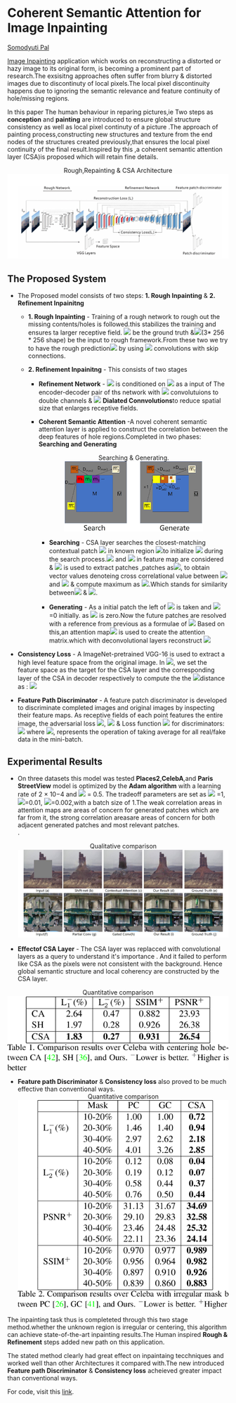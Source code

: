 
# Coherent Semantic Attention for Image Inpainting

[Somodyuti Pal](https://www.linkedin.com/in/somodyuti-pal-a01028136/)

[Image Inpainting](https://en.wikipedia.org/wiki/Inpainting) application which works on reconstructing a distorted or hazy image to its original form, is becoming a prominent part of research.The exsisitng approaches often suffer from blurry & distorted images due to discontinuty of local pixels.The local pixel discontinuity happens due to ignoring the semantic relevance and feature continuity of hole/missing regions.

In this paper The human behaviour in reparing pictures,ie Two steps as **conception** and **painting** are introduced to ensure global structure consistency as well as local pixel continuty of a picture .The approach of painting process,constructing new structures and texture from the end nodes of the structures created previously,that ensures the local pixel continuity of the final result.Inspired by this ,a coherent semantic
attention layer (CSA)is proposed which will retain fine details.

<div align="center"><div>Rough,Repainting & CSA Architecture</div><img src="./images/p2c1.png"></div>

## The Proposed System

-  The Proposed model consists of two steps: **1. Rough Inpainting** & **2. Refinement Inpainitng** 
   - **1. Rough Inpainting** -  Training of a rough network to rough out the missing contents/holes is followed.this stabilizes the training and ensures ta larger receptive field.
    <img class="eqn-inline" src="https://latex.codecogs.com/svg.latex?\{I_g_t\} "> be the ground truth &<img class="eqn-inline" src="https://latex.codecogs.com/svg.latex?\{I_i_n\} ">(3* 256 * 256 shape) be the input to rough framework.From these  two  we try to have the rough prediction<img class="eqn-inline" src="https://latex.codecogs.com/svg.latex?\{I_p\} "> by using <img class="eqn-inline" src="https://latex.codecogs.com/svg.latex?\( 4 * 4\)"> convolutions with skip connections.
     
    - **2. Refinement Inpainitng** - This consists of two stages 
        - **Refinement Network** - <img class="eqn-inline" src="https://latex.codecogs.com/svg.latex?\{I_p\} "> is conditioned on <img class="eqn-inline" src="https://latex.codecogs.com/svg.latex?\{I_i_n\} "> as a input of The encoder-decoder pair of ths network with <img class="eqn-inline" src="https://latex.codecogs.com/svg.latex?\( 3*3\)"> convolutuions to double channels & <img class="eqn-inline" src="https://latex.codecogs.com/svg.latex?\( 4 * 4\)">  **Dialated Connvolutions**to reduce spatial size that enlarges receptive fields.

        - **Coherent Semantic Attention** -A novel coherent semantic attention layer is applied to construct the correlation between the deep features of hole regions.Completed in two phases: **Searching and Generating**<div align="center"><div>Searching & Generating.</div><img src="./images/s&G.png"></div>
            
            - **Searching** -  CSA layer searches the closest-matching contextual patch <img class="eqn-inline" src="https://latex.codecogs.com/svg.latex? m_i "> in 
            known region <img class="eqn-inline" src="https://latex.codecogs.com/svg.latex? M">to initialize  <img class="eqn-inline" src="https://latex.codecogs.com/svg.latex? m_i "> during the search process.<img class="eqn-inline" src="https://latex.codecogs.com/svg.latex? M"> and  <img class="eqn-inline" src="https://latex.codecogs.com/svg.latex? \overline{M}"> in feature map are considered &  <img class="eqn-inline" src="https://latex.codecogs.com/svg.latex? \overline{M}"> is used to extract patches ,patches as<img class="eqn-inline" src="https://latex.codecogs.com/svg.latex? m_i ">, to obtain vector values denoteing cross correlational value between <img class="eqn-inline" src="https://latex.codecogs.com/svg.latex? M"> and  <img class="eqn-inline" src="https://latex.codecogs.com/svg.latex? \overline{M}"> & compute maximum as <img class="eqn-inline" src="https://latex.codecogs.com/svg.latex? D_m_a_x_i">.Which stands for similarity between<img class="eqn-inline" src="https://latex.codecogs.com/svg.latex? \overline{m_i}"> & <img class="eqn-inline" src="https://latex.codecogs.com/svg.latex? m_i">.

            
            - **Generating** - As a initial patch the left of <img class="eqn-inline" src="https://latex.codecogs.com/svg.latex? M"> is taken and <img class="eqn-inline" src="https://latex.codecogs.com/svg.latex? D_a_d = \frac{ < m_i , \overline{m_i} >} { (\parallel m_i \parallel \cdot \parallel \overline{m_i} \parallel) } "> =0 initially. as <img class="eqn-inline" src="https://latex.codecogs.com/svg.latex? \overline{m_i}"> is zero.Now the future patches are resolved with a reference from previous as a formulae of <img class="eqn-inline" src="https://latex.codecogs.com/svg.latex? m_i\in_{2\sim n} = \frac{D_{adi} \times m_{i-1} + D_{max_i} \times m_i}{D_{adi} + D_{max_i}}"> Based on this,an attention map<img class="eqn-inline" src="https://latex.codecogs.com/svg.latex? A_i =\frac{(D_{adi} \times A_{i-1})}{D_{adi} + D_{max_i}}"> is used to create the attention matrix.which with deconvolutional layers reconstruct <img class="eqn-inline" src="https://latex.codecogs.com/svg.latex? M"> 
             
- **Consistency Loss** - A ImageNet-pretrained VGG-16 is used to extract
a high level feature space from the original image. In <img class="eqn-inline" src="https://latex.codecogs.com/svg.latex? M">, we set the feature space as the target for the CSA layer and the corresponding layer of the CSA
in decoder respectively to compute the the <img class="eqn-inline" src="https://latex.codecogs.com/svg.latex?L_c">distance as :
  <img class="eqn-inline" src="https://latex.codecogs.com/svg.latex?L_c = \sum_{y\in M}&space;||CSA&space;(I_i_p)_y-&space;\Phi_n(I_g_t)_y||^2 _2&space; + ||CSA_d&space;(I_i_p)_y-&space;\Phi_n(I_g_t)_y||^2 _2">

- **Feature Path Discriminator** -  A feature patch discriminator is developed to discriminate completed images and original images by inspecting their feature maps. As receptive fields of each point features the entire image, the adversarial loss <img class="eqn-inline" src="https://latex.codecogs.com/svg.latex? D_R">,
<img class="eqn-inline" src="https://latex.codecogs.com/svg.latex?D_R&space;=&space;-E_{I_g_t}[D(I_g_t ,&space; I_r)^2]-E_{I_r}[(1-D(I_g_t ,&space; I_r)^2)] ">  & Loss function <img class="eqn-inline" src="https://latex.codecogs.com/svg.latex? D_F"> for discriminators:
<img class="eqn-inline" src="https://latex.codecogs.com/svg.latex? D_F =&space;-E_{I_g_t}[(1-D(I_g_t ,&space; I_r)^2)]-E_{I_r}[D(I_g_t ,&space; I_r)^2]"> where <img class="eqn-inline" src="https://latex.codecogs.com/svg.latex? E_{I_g_t}/E_{T_r}">, represents the operation of taking average for all real/fake data in the mini-batch.


## Experimental Results
  - On three datasets this model was tested **Places2**,**CelebA**,and **Paris StreetView** model is optimized by the **Adam algorithm**
  with a learning rate of 2 × 10−4 and <img class="eqn-inline" src="https://latex.codecogs.com/svg.latex? \beta _1"> = 0.5. The tradeoff
  parameters are set as <img class="eqn-inline" src="https://latex.codecogs.com/svg.latex?\lambda _r"> =1,<img class="eqn-inline" src="https://latex.codecogs.com/svg.latex?\lambda _c">=0.01, <img class="eqn-inline" src="https://latex.codecogs.com/svg.latex?\lambda _d">=0.002,with a batch size of 1.The weak correlation areas in attention maps are areas of concern for generated patches which are far from it, the strong correlation areasare areas of concern for both adjacent generated patches and most relevant patches.     
  .<div align="center"><div>Qualitative comparison</div><img src="./images/CAII33.png"></div>
   

 - **Effectof CSA Layer** - The CSA layer was replacced with convolutional layers as a query to understand it's importance . And it failed to perform like CSA as the pixels were not consistent with the background.
 Hence global semantic structure and local coherency are constructed by the CSA layer.
 <div align="center"><div>Quantitative comparison</div><img src="./images/pc32.png"></div>

 - **Feature path Discriminator** & **Consistency loss** also proved to be much effective than conventional ways.<div align="center"><div>Quantitative comparison</div><img src="./images/pc35.png"></div>
 
 The inpainting task thus is completeted through this two stage method.whether the unknown region is irregular or centering, this algorithm can achieve state-of-the-art inpainting results.The Human inspired **Rough & Refinement** steps added new path on this application.

The stated method clearly had great effect on inpaintaing tecchniques and worked well than other Architectures it compared with.The new introduced **Feature path Discriminator** & **Consistency loss** acheieved greater impact than conventional ways.

For code, visit this [link](https://github.com/KumapowerLIU/CSA-inpainting.).